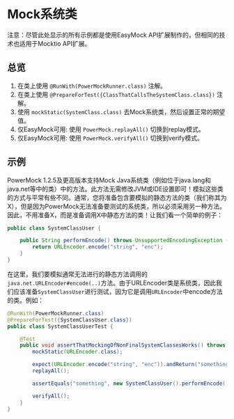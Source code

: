 # Mock系统类 #
注意：尽管此处显示的所有示例都是使用EasyMock API扩展制作的，但相同的技术也适用于Mocktio API扩展。

## 总览 ##

  1. 在类上使用 `@RunWith(PowerMockRunner.class)` 注解。
  1. 在类上使用 `@PrepareForTest({ClassThatCallsTheSystemClass.class})` 注解。
  1. 使用 `mockStatic(SystemClass.class)` 去Mock系统类，然后设置正常的期望值。
  1. 仅EasyMock可用: 使用 `PowerMock.replayAll()` 切换到replay模式。
  1. 仅EasyMock可用: 使用 `PowerMock.verifyAll()` 切换到verify模式。

## 示例 ##

PowerMock 1.2.5及更高版本支持Mock Java系统类（例如位于java.lang和java.net等中的类）中的方法。此方法无需修改JVM或IDE设置即可！模拟这些类的方式与平常有些不同。通常，您将准备包含要模拟的静态方法的类（我们称其为X），但是因为PowerMock无法准备要测试的系统类，所以必须采用另一种方法。因此，不用准备X，而是准备调用X中静态方法的类！让我们看一个简单的例子：

```java
public class SystemClassUser {

	public String performEncode() throws UnsupportedEncodingException {
		return URLEncoder.encode("string", "enc");
	}
}
```

在这里，我们要模拟通常无法进行的静态方法调用的`java.net.URLEncoder#encode(..)`方法。由于URLEncoder类是系统类，因此我们应该准备`SystemClassUser`进行测试，因为它是调用`URLEncoder`中encode方法的类。例如：

```java
@RunWith(PowerMockRunner.class)
@PrepareForTest({SystemClassUser.class})
public class SystemClassUserTest {

	@Test
	public void assertThatMockingOfNonFinalSystemClassesWorks() throws Exception {
		mockStatic(URLEncoder.class);

		expect(URLEncoder.encode("string", "enc")).andReturn("something");
		replayAll();

		assertEquals("something", new SystemClassUser().performEncode());

		verifyAll();
	}
}
```